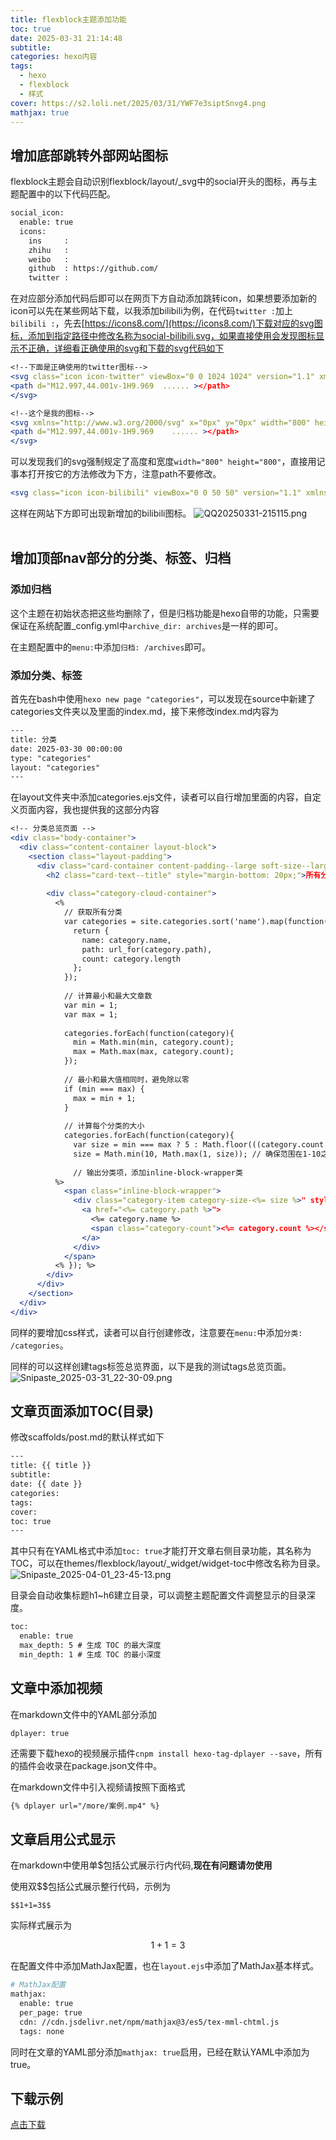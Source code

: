 ```yaml
---
title: flexblock主题添加功能
toc: true
date: 2025-03-31 21:14:48
subtitle:
categories: hexo内容
tags:
  - hexo
  - flexblock
  - 样式
cover: https://s2.loli.net/2025/03/31/YWF7e3siptSnvg4.png
mathjax: true
---
```

## 增加底部跳转外部网站图标

flexblock主题会自动识别flexblock/layout/_svg中的social开头的图标，再与主题配置中的以下代码匹配。

```apache
social_icon:
  enable: true
  icons:
    ins     :
    zhihu   :
    weibo   : 
    github  : https://github.com/
    twitter : 
```

在对应部分添加代码后即可以在网页下方自动添加跳转icon，如果想要添加新的icon可以先在某些网站下载，以我添加bilibili为例，在代码`twitter :`加上`bilibili :`，先去[https://icons8.com/](https://icons8.com/)下载对应的svg图标，添加到指定路径中修改名称为social-bilibili.svg，如果直接使用会发现图标显示不正确，详细看正确使用的svg和下载的svg代码如下

```apache
<!--下面是正确使用的twitter图标-->
<svg class="icon icon-twitter" viewBox="0 0 1024 1024" version="1.1" xmlns="http://www.w3.org/2000/svg">
<path d="M12.997,44.001v-1H9.969  ...... ></path>
</svg>

<!--这个是我的图标-->
<svg xmlns="http://www.w3.org/2000/svg" x="0px" y="0px" width="800" height="800" viewBox="0 0 50 50">
<path d="M12.997,44.001v-1H9.969    ...... ></path>
</svg>
```

可以发现我们的svg强制规定了高度和宽度`width="800" height="800"`，直接用记事本打开按它的方法修改为下方，注意path不要修改。

```apache
<svg class="icon icon-bilibili" viewBox="0 0 50 50" version="1.1" xmlns="http://www.w3.org/2000/svg">
```

这样在网站下方即可出现新增加的bilibili图标。
![QQ20250331-215115.png](https://s2.loli.net/2025/03/31/zg1o4L57CX9ZJvK.png)<br><br>

## 增加顶部nav部分的分类、标签、归档

### 添加归档

这个主题在初始状态把这些均删除了，但是归档功能是hexo自带的功能，只需要保证在系统配置_config.yml中`archive_dir: archives`是一样的即可。

在主题配置中的`menu:`中添加`归档: /archives`即可。

### 添加分类、标签

首先在bash中使用`hexo new page "categories"`，可以发现在source中新建了categories文件夹以及里面的index.md，接下来修改index.md内容为

```apache
---
title: 分类
date: 2025-03-30 00:00:00
type: "categories"
layout: "categories"
---
```

在layout文件夹中添加categories.ejs文件，读者可以自行增加里面的内容，自定义页面内容，我也提供我的这部分内容

```apache
<!-- 分类总览页面 -->
<div class="body-container">
  <div class="content-container layout-block">
    <section class="layout-padding">
      <div class="card-container content-padding--large soft-size--large soft-style--box">
        <h2 class="card-text--title" style="margin-bottom: 20px;">所有分类</h2>
  
        <div class="category-cloud-container">
          <% 
            // 获取所有分类
            var categories = site.categories.sort('name').map(function(category){
              return {
                name: category.name,
                path: url_for(category.path),
                count: category.length
              };
            });
  
            // 计算最小和最大文章数
            var min = 1;
            var max = 1;
  
            categories.forEach(function(category){
              min = Math.min(min, category.count);
              max = Math.max(max, category.count);
            });
  
            // 最小和最大值相同时，避免除以零
            if (min === max) {
              max = min + 1;
            }
  
            // 计算每个分类的大小
            categories.forEach(function(category){
              var size = min === max ? 5 : Math.floor(((category.count - min) / (max - min)) * 9) + 1;
              size = Math.min(10, Math.max(1, size)); // 确保范围在1-10之间
  
              // 输出分类项，添加inline-block-wrapper类
          %>
            <span class="inline-block-wrapper">
              <div class="category-item category-size-<%= size %>" style="height:auto;">
                <a href="<%= category.path %>">
                  <%= category.name %>
                  <span class="category-count"><%= category.count %></span>
                </a>
              </div>
            </span>
          <% }); %>
        </div>
      </div>
    </section>
  </div>
</div>
```

同样的要增加css样式，读者可以自行创建修改，注意要在`menu:`中添加`分类: /categories`。

同样的可以这样创建tags标签总览界面，以下是我的测试tags总览页面。
![Snipaste_2025-03-31_22-30-09.png](https://s2.loli.net/2025/03/31/s3MitIWKNwdgGJa.png)

## 文章页面添加TOC(目录)

修改scaffolds/post.md的默认样式如下

```apache
---
title: {{ title }}
subtitle:
date: {{ date }}
categories:
tags:
cover:
toc: true
---
```

其中只有在YAML格式中添加`toc: true`才能打开文章右侧目录功能，其名称为TOC，可以在themes/flexblock/layout/_widget/widget-toc中修改名称为目录。
![Snipaste_2025-04-01_23-45-13.png](https://s2.loli.net/2025/04/01/ZyjbTS1CrhRJDXO.png)

目录会自动收集标题h1~h6建立目录，可以调整主题配置文件调整显示的目录深度。

```apache
toc:
  enable: true
  max_depth: 5 # 生成 TOC 的最大深度
  min_depth: 1 # 生成 TOC 的最小深度
```

## 文章中添加视频

在markdown文件中的YAML部分添加

```dplayer:
dplayer: true
```

还需要下载hexo的视频展示插件`cnpm install hexo-tag-dplayer --save`，所有的插件会收录在package.json文件中。

在markdown文件中引入视频请按照下面格式

```apache
{% dplayer url="/more/案例.mp4" %}
```

## 文章启用公式显示

在markdown中使用单$包括公式展示行内代码,**现在有问题请勿使用**

使用双$$包括公式展示整行代码，示例为

`$$1+1=3$$`

实际样式展示为

$$
1+1=3
$$

在配置文件中添加MathJax配置，也在`layout.ejs`中添加了MathJax基本样式。

```apache
# MathJax配置
mathjax:
  enable: true
  per_page: true
  cdn: //cdn.jsdelivr.net/npm/mathjax@3/es5/tex-mml-chtml.js
  tags: none
```

同时在文章的YAML部分添加`mathjax: true`启用，已经在默认YAML中添加为true。

## 下载示例

[点击下载](https://gitee.com/lvm1024/lvm1024/raw/master/public/Resource/DanBo.apk)
